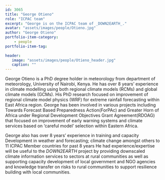 ```yaml
---
id: 3065
title: "George Otieno"
role: "ICPAC team"
excerpt: "George is on the ICPAC team of _DOWN2EARTH_."
avatar: "assets/images/people/Otieno.jpg"
author: "George Otieno"
portfolio-item-category:
    - people
portfolio-item-tag:
    
header:
   image: "assets/images/people/Otieno_header.jpg"
   caption: ""
---
```


George Otieno is a PhD degree holder in meteorology from department of meteorology, University of Nairobi, Kenya. He has over 8 years’ experience in climate modelling using both regional climate models (RCMs) and global climate models (GCMs). His PhD research focused on improvement of regional climate model physics (WRF) for extreme rainfall forecasting within East Africa region. George has been involved in various projects including Towards Forecast Based Preparedness Action(ForPAc) and Greater Horn of Africa under Regional Development Objectives Grant Agreement(RDOAG) that focused on improvement of early warning systems and climate services based on ‘careful model’ selection within Eastern Africa.   

George also has over 8 years’ experience in training and capacity Development in weather and forecasting; climate change amongst others to 11 ICPAC Member countries for past 8 years 
He had experience/expertise will be useful to the _DOWN2EARTH_ project by  providing downscaled climate information services to sectors at rural communities as well as supporting capacity development of  local government and NGO agencies and knowledge transfer on risks to rural communities to support resilience building with local communities.  

